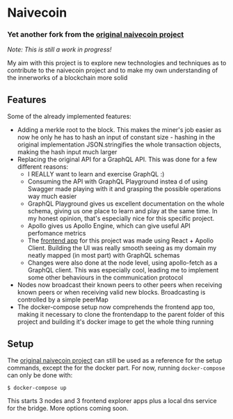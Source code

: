 # Naivecoin

### Yet another fork from the [original naivecoin project](https://github.com/conradoqg/naivecoin)

_Note: This is still a work in progress!_

My aim with this project is to explore new technologies and techniques as to contribute to the naivecoin project and to make my own understanding of the innerworks of a blockchain more solid

## Features

Some of the already implemented features:

- Adding a merkle root to the block. This makes the miner's job easier as now he only he has to hash an input of constant size - hashing in the original implementation JSON.stringifies the whole transaction objects, making the hash input much larger
- Replacing the original API for a GraphQL API. This was done for a few different reasons:
  - I REALLY want to learn and exercise GraphQL :)
  - Consuming the API with GraphQL Playground instea d of using Swagger made playing with it and grasping the possible operations way much easier
  - GraphQL Playground gives us excellent documentation on the whole schema, giving us one place to learn and play at the same time. In my honest opinion, that's especially nice for this specific project.
  - Apollo gives us Apollo Engine, which can give useful API perfomance metrics
  - The [frontend app](https://github.com/eaverdeja/naivecoin-explorer) for this project was made using React + Apollo Client. Building the UI was really smooth seeing as my domain my neatly mapped (in most part) with GraphQL schemas
  - Changes were also done at the node level, using apollo-fetch as a GraphQL client. This was especially cool, leading me to implement some other behaviours in the communication protocol
- Nodes now broadcast their known peers to other peers when receiving known peers or when receiving valid new blocks. Broadcasting is controlled by a simple peerMap
- The docker-compose setup now comprehends the frontend app too, making it necessary to clone the frontendapp to the parent folder of this project and building it's docker image to get the whole thing running

## Setup

The [original naivecoin project](https://github.com/conradoqg/naivecoin) can still be used as a reference for the setup commands, except the for the docker part. For now, running `docker-compose` can only be done with:

```
$ docker-compose up
```

This starts 3 nodes and 3 frontend explorer apps plus a local dns service for the bridge. More options coming soon.
